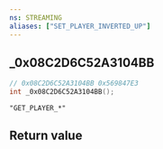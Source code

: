 ```yaml
---
ns: STREAMING
aliases: ["SET_PLAYER_INVERTED_UP"]
---
```

## _0x08C2D6C52A3104BB 

```c
// 0x08C2D6C52A3104BB 0x569847E3
int _0x08C2D6C52A3104BB();
```

```
"GET_PLAYER_*"
```

## Return value
